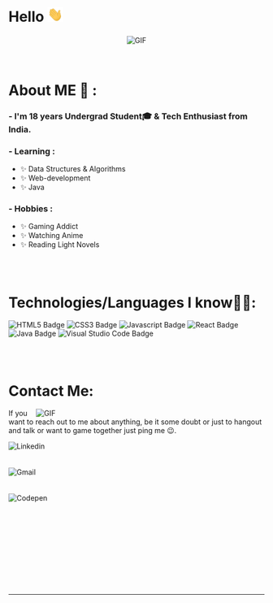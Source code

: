 <!-- For more icons please follow  https://github.com/MikeCodesDotNET/ColoredBadges -->
<!-- For more icons please follow https://reposhub.com/javascript/css/alexandresanlim-Badges4-README-md-Profile.html -->
<!-- Or make your own badge at img.shield.io -->



# Hello <img src="https://raw.githubusercontent.com/ABSphreak/ABSphreak/master/gifs/Hi.gif" width="30px">

<div align="center">
<img hight="300" width="700" alt="GIF" align="center" src="https://github.com/foreveransh/foreveransh/blob/main/assets/208593.gif">
</div>

</br>
</br>



# About ME 💬 :

### - I'm 18 years **Undergrad Student🎓** & Tech Enthusiast from India.

### - Learning :
- ✨ Data Structures & Algorithms
- ✨ Web-development
- ✨ Java

### - Hobbies : 
- ✨ Gaming Addict
- ✨ Watching Anime
- ✨ Reading Light Novels

</br>
</br>



# Technologies/Languages I know👨‍💻:

<p align="center">
 
 ![HTML5 Badge](https://img.shields.io/badge/-HTML5-E34F26?style=for-the-badge&labelColor=white&logo=html5&logoColor=E34F26)
 ![CSS3 Badge](https://img.shields.io/badge/-CSS3-1572B6?style=for-the-badge&labelColor=white&logo=css3&logoColor=1572B6)
 ![Javascript Badge](https://img.shields.io/badge/-Javascript-F7DF1E?style=for-the-badge&labelColor=white&logo=javascript&logoColor=F7DF1E)
 ![React Badge](https://img.shields.io/badge/-React-61DAFB?style=for-the-badge&labelColor=white&logo=react&logoColor=61DAFB)
 </br>
 ![Java Badge](https://img.shields.io/badge/-Java-007396?style=for-the-badge&labelColor=white&logo=java&logoColor=007396)
 ![Visual Studio Code Badge](https://img.shields.io/badge/-VS%20Code-007ACC?style=for-the-badge&labelColor=white&logo=visual-studio-code&logoColor=007ACC)
 
</p>
</br>
</br>



# Contact Me:
  <p>
 
<!-- <img hight="320" width="450" align="right" alt="GIF" src="https://github.com/foreveransh/foreveransh/blob/main/assets/93195.gif"> -->

<img hight="320" width="450" align="right" alt="GIF" src="https://c.tenor.com/-nHXOcrpjgMAAAAC/smile-anime.gif">

If you want to reach out to me about anything, be it some doubt or just to hangout and talk or want to game together just ping me 😉.

<a href="https://www.linkedin.com/in/ansh-saxena-25b547215/">
  <img align="left" alt="Linkedin" width="150" hight="100" src="https://img.shields.io/badge/LinkedIn-0077B5?style=for-the-badge&logo=linkedin&logoColor=white" />
</br>
</br>
</br>
</a>

<a href="mailto:anshsaxena4190@gmail.com">
 <img align="left" alt="Gmail" width="150" hight="100" src="https://img.shields.io/badge/Gmail-D14836?style=for-the-badge&logo=gmail&logoColor=white" />
 </br>
</br>
</br>
</a>

<a href="https://codepen.io/ansh4190">
  <img align="left" alt="Codepen" width="150" hight="100" src="https://img.shields.io/badge/Codepen-000000?style=for-the-badge&logo=codepen&logoColor=white" />
</br>
</br>
</br>
</a>

  </p>
 
 
 
<!-- ![Profile Views](https://komarev.com/ghpvc/?username=foreveransh)


<details>
<summary> 💥 Working on </summary>
<br>
<p align="center">
<a href="https://github.com/foreveransh/ansh.github.io">
<img src="https://github-readme-stats.vercel.app/api/pin/?username=foreveransh&repo=ansh.github.io&show_owner=true&theme=react" />
</a>&ensp;
<a href="https://github.com/foreveransh/Deep-Learning">
<img src="https://github-readme-stats.vercel.app/api/pin/?username=foreveransh&repo=Deep-Learning&show_owner=true&theme=react" />
</a>
</p>
</details> -->



</br>
</br>
</br>
</br>
</br>
</br>
</br>




*************


